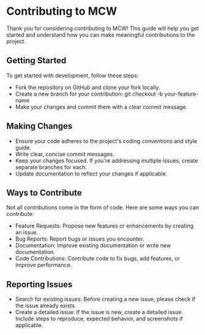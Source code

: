 # Contributing to MCW

Thank you for considering contributing to MCW! This guide will help you get started and understand how you can make meaningful contributions to the project.

## Getting Started

To get started with development, follow these steps:

- Fork the repository on GitHub and clone your fork locally.
- Create a new branch for your contribution: git checkout -b your-feature-name
- Make your changes and commit them with a clear commit message.

## Making Changes

- Ensure your code adheres to the project's coding conventions and style guide.
- Write clear, concise commit messages.
- Keep your changes focused. If you're addressing multiple issues, create separate branches for each.
- Update documentation to reflect your changes if applicable.

## Ways to Contribute

Not all contributions come in the form of code. Here are some ways you can contribute:

- Feature Requests: Propose new features or enhancements by creating an issue.
- Bug Reports: Report bugs or issues you encounter.
- Documentation: Improve existing documentation or write new documentation.
- Code Contributions: Contribute code to fix bugs, add features, or improve performance.

## Reporting Issues

- Search for existing issues: Before creating a new issue, please check if the issue already exists.
- Create a detailed issue: If the issue is new, create a detailed issue. Include steps to reproduce, expected behavior, and screenshots if applicable.
